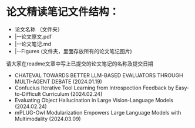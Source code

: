 # 论文精读笔记文件结构：

- 论文名称 （文件夹）
- |--论文原文.pdf
- |--论文笔记.md
- |--Figures (文件夹，里面存放所有的论文笔记图片)

请大家在readme文章中写上已提交的论文笔记的名称及提交日期

- CHATEVAL TOWARDS BETTER LLM-BASED EVALUATORS THROUGH MULTI-AGENT DEBATE (2024.01.19)
- Confucius Iterative Tool Learning from Introspection Feedback by Easy-to-Difficult Curriculum (2024.02.24)
- Evaluating Object Hallucination in Large Vision-Language Models (2024.02.24)
- mPLUG-Owl Modularization Empowers Large Language Models with Multimodality (2024.03.09)
